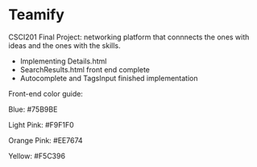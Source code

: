 # Teamify

CSCI201 Final Project: networking platform that connnects the ones with ideas and the ones with the skills.

- Implementing Details.html 
- SearchResults.html front end complete
- Autocomplete and TagsInput finished implementation 

Front-end color guide:

Blue: #75B9BE

Light Pink: #F9F1F0

Orange Pink: #EE7674

Yellow: #F5C396
